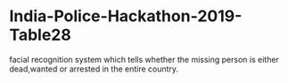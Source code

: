 # India-Police-Hackathon-2019-Table28
facial recognition system which tells whether the missing person is either dead,wanted or arrested in the entire country.
